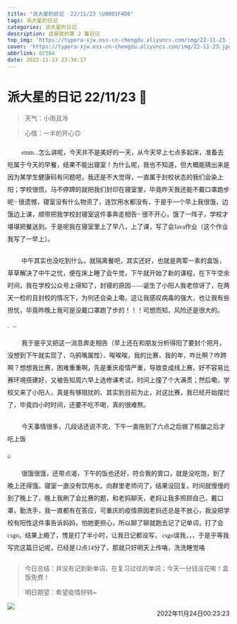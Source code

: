 ```yaml
---
title: "派大星的日记  22/11/23 \U0001F4D8"
tags: 派大星的日记
categories: 派大星的日记
description: 这是我的第 2 篇日记
top_img: 'https://typora-xjw.oss-cn-chengdu.aliyuncs.com/img/22-11-23.jpg'
cover: 'https://typora-xjw.oss-cn-chengdu.aliyuncs.com/img/22-11-23.jpg'
abbrlink: 62584
date: 2022-11-23 23:34:17
---
```


# 派大星的日记  22/11/23 📘

> 天气：小雨且冷

> 心情：一半的开心🙃

<style>
.main {
    padding: 0;
	text-indent: 2rem;
}
.main li {
	margin: 1.5em 0 !important;
	line-height: 2em;
    font-family: '微软雅黑';
	list-style-type: none !important;
}
</style>

<ul class="main">
			<li>emm...怎么讲呢，今天并不是美好的一天，从今天早上七点多起床，准备去吃属于今天的早餐，结果不能出寝室！为什么呢，我也不知道，但大概能猜出来是因为某学生健康码有问题吧，我还是不大觉得，一直属于封校状态的我们会染上阳；学校很慌，马不停蹄的就把我们封印在寝室里，毕竟昨天我还能不戴口罩跑步呢~ 很遗憾，寝室没有什么物资了，连饮用水都没有，于是乎一个早上我很饿，边饿边上课，顺带把我学校封寝室这件事奔走相告~ 很不开心，饿了一阵子，学校才堪堪把餐送到。于是呢我在寝室里上了早八，上了课，写了会Java作业（这个作业我写了一早上）。</li>
			<li>中午其实也没吃到什么，就隔离餐吧，其实还好，也就是两荤一素的盒饭，草草解决了中午之忧，便在床上睡了会午觉，下午就开始了新的课程，在下午空余时间，我在学校公众号上得知了，封寝的原因——诞生了小阳人我老惊讶了，在两天一检的且封校的情况下，为何还会染上嘞，这让我感叹病毒的强大，也让我有些担忧，毕竟昨晚上我可是没戴口罩跑了步的！！！可想而知，风险还是很大的。</li><img src="https://typora-xjw.oss-cn-chengdu.aliyuncs.com/img/11231.jpg" alt="11231" style="zoom: 25%;" />
			<li>我于是乎又把这一消息奔走相告（早上还在和朋友分析得阳了要封个把月，没想到下午就实现了，乌鸦嘴属性）、唉唉唉，我的比赛，我的年，咋比啊？咋跨啊？想想我比赛，困难重重啊，先是重庆疫情严重，导致变成线上赛，好不容易比赛环境搭建好，又被告知周六早上选修课考试，时间上撞了个大满贯；然后嘞，学校又来了小阳人，真是有够阻扰的、其实到目前为止，对这比赛，我已经开始摆烂了，毕竟四小时时间，还要不吃不喝，真的很难熬。</li>
    <li>今天事情很多，几段话还说不完，下午一直拖到了六点之后做了核酸之后才吃上饭</li>
    <img src="https://typora-xjw.oss-cn-chengdu.aliyuncs.com/img/22-11-23.jpg" style="zoom:50%;" />
    <li>很饿很饿，还带点渴，下午的饭也还好，符合我的胃口，就是没吃饱，到了晚上还得饿。寝室一直没有饮用水，向群里老师问了，结果没回复。时间就慢慢的到了晚上了，晚上我刷了会比赛的题，和老妈聊天，老妈让我多照顾自己，戴口罩，勤洗手，我一直都有在答应，可重庆的疫情原因老妈还总是不放心，我没把学校有阳性这件事告诉妈妈，怕她更担心，所以聊了聊就跑去记了记单词，打了会 csgo，结果上瘾了，愣是打了半小时，让我日记都没写， csgo误我，，，于是乎等我写完这篇日记呢，已经是12点14分了，那就只好明天上传咯，洗洗睡觉咯</li>
</ul>



> 今日总结：并没有记到新单词，在复习过往的单词；今天一分钱没花唉！盒饭免费！
>
> 明日期望：希望疫情好转~   

<img src="https://typora-xjw.oss-cn-chengdu.aliyuncs.com/img/20221124121912.gif"  />

<p style="float: right">2022年11月24日00:23:23</p><br>

